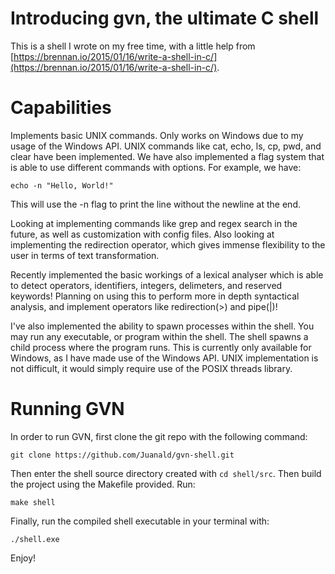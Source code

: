 # Introducing gvn, the ultimate C shell

This is a shell I wrote on my free time, with a little help from [https://brennan.io/2015/01/16/write-a-shell-in-c/](https://brennan.io/2015/01/16/write-a-shell-in-c/).

# Capabilities

Implements basic UNIX commands. Only works on Windows due to my usage of the Windows API. UNIX commands like cat, echo, ls, cp, pwd, and clear have been implemented. We have also implemented a flag system that is able to use different commands with options. For
example, we have:

```
echo -n "Hello, World!"
```

This will use the -n flag to print the line without the newline at the end.

Looking at implementing commands like grep and regex search in the future, as well as customization with config files. Also looking at implementing the redirection operator, which gives immense flexibility to the user in terms of text transformation.

Recently implemented the basic workings of a lexical analyser which is able to detect operators, identifiers, integers, delimeters, and reserved keywords! Planning on using this to perform more in depth syntactical analysis, and implement operators like redirection(>) and pipe(|)!

I've also implemented the ability to spawn processes within the shell. You may run any executable, or program within the shell. The shell spawns a child process where the program runs. This is currently only available for Windows, as I have made use of the Windows API. UNIX implementation is not difficult, it would simply require use of the POSIX threads library.

# Running GVN
In order to run GVN, first clone the git repo with the following command:
```
git clone https://github.com/Juanald/gvn-shell.git
```
Then enter the shell source directory created with `cd shell/src`. Then build the project using the Makefile provided. Run:
```
make shell
```
Finally, run the compiled shell executable in your terminal with:
```
./shell.exe
```
Enjoy!
